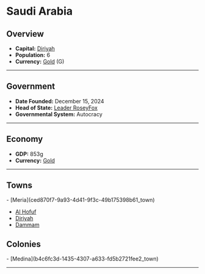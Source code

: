 <!--UNDEDITED FILE, remove this entire line if this file has been edited!-->
# <!--NAME-->Saudi Arabia<!--NAME-->

## Overview

- **Capital:** <!--CAPITAL_LINK-->[Diriyah](f357d68c-b918-4b4a-ab11-a9a58a1d0aad_town)<!--CAPITAL_LINK-->
- **Population:** <!--POPULATION-->6<!--POPULATION-->
- **Currency:** <!--CURRENCY_LINK-->[Gold](Gold_currency)<!--CURRENCY_LINK--> (<!--CURRENCY_ABV-->G<!--CURRENCY_ABV-->)

---

## Government

- **Date Founded:** <!--FOUNDED-->December 15, 2024<!--FOUNDED-->
- **Head of State:** <!--LEADER_TITLE_LINK-->[Leader RoseyFox](RoseyFox_user)<!--LEADER_TITLE_LINK-->
- **Governmental System:** <!--GOVERNMENT-->Autocracy<!--GOVERNMENT-->

---

## Economy

- **GDP:** <!--GDP-->853g<!--GDP-->
- **Currency:** <!--CURRENCY_LINK-->[Gold](Gold_currency)<!--CURRENCY_LINK-->

---

## Towns

<!--TOWNS-->- [Meria](ced870f7-9a93-4d41-9f3c-49b175398b61_town)
- [Al Hofuf](34f17c64-4ce5-4a2e-b61a-13912af1c3cf_town)
- [Diriyah](f357d68c-b918-4b4a-ab11-a9a58a1d0aad_town)
- [Dammam](bfdd315b-76cf-43b5-b4a2-2dced3dc0849_town)<!--TOWNS-->

## Colonies

<!--COLONIES-->- [Medina](b4c6fc3d-1435-4307-a633-fd5b2721fee2_town)<!--COLONIES-->

---